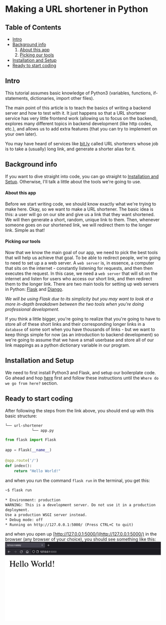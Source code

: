 # Making a URL shortener in Python

## Table of Contents

* [Intro](#intro)
* [Background info](#background-info)
    1. [About this app](#about-this-app)
    2. [Picking our tools](#picking-our-tools)
* [Installation and Setup](#installation-and-setup)
* [Ready to start coding](#ready-to-start-coding)

## Intro
This tutorial assumes basic knowledge of Python3 (variables, functions, if-statements, dictionaries, import other files).

The main point of this article is to teach the basics of writing a backend server and how to test with it. It just happens so that a URL shortener service has very little frontend work (allowing us to focus on the backend), explores many different topics in backend development (like http codes, etc.), and allows us to add extra features (that you can try to implement on your own later).

You may have heard of services like [bit.ly](https://bit.ly) called URL shorteners whose job is to take a (usually) long link, and generate a shorter alias for it. 

## Background info
If you want to dive straight into code, you can go straight to [Installation and Setup](#installation-and-setup). Otherwise, I'll talk a little about the tools we're going to use.

#### About this app
Before we start writing code, we should know exactly what we're trying to make here. Okay, so we want to make a URL shortener. The basic idea is this: a user will go on our site and give us a link that they want shortened. We will then generate a short, random, unique link to them. Then, whenever someone goes on our shortened link, we will redirect them to the longer link. Simple as that!

#### Picking our tools
Now that we know the main goal of our app, we need to pick the best tools that will help us achieve that goal. To be able to redirect people, we're going to need to set up a a web server. A `web server` is, in essence, a computer that sits on the internet - constantly listening for requests, and then then executes the request. In this case, we need a `web server` that will sit on the internet and listen for users who access our short link, and then redirect them to the longer link. There are two main tools for setting up web servers in Python: [Flask](https://flask.palletsprojects.com/en/2.0.x/) and [Django](https://www.djangoproject.com/). 

*We will be using Flask due to its simplicity but you may want to look at a more in-depth breakdown between the two tools when you're doing professional development.*

If you think a little bigger, you're going to realize that you're going to have to store all of these short links and their corresponding longer links in a `database` of some sort when you have thousands of links - but we want to keep things simple for now (as an introduction to backend development) so we're going to assume that we have a small userbase and store all of our link mappings as a python dictionary variable in our program.

## Installation and Setup
We need to first install Python3 and  Flask, and setup our boilerplate code. Go ahead and hop [here](https://learn.ryqn.dev/starting-out-with-flask#write-a-flask-program-in-5-lines-of-code) first and follow these instructions until the `Where do we go from here?` section.

## Ready to start coding
After following the steps from the link above, you should end up with this basic structure:
```file
└── url-shortener
            └── app.py
```

```python app.py
from flask import Flask

app = Flask(__name__)

@app.route('/')
def index():
	return "Hello World!"

```

and when you run the command `flask run` in the terminal, you get this:
```shell terminal
~$ flask run

* Environment: production
WARNING: This is a development server. Do not use it in a production deployment.
Use a production WSGI server instead.
* Debug mode: off
* Running on http://127.0.0.1:5000/ (Press CTRL+C to quit)
```

and when you open up [http://127.0.0.1:5000/](http://127.0.0.1:5000/) in the browser (any browser of your choice), you should see something like this:
![result of opening up localhost:5000 in the browser](./assets/setup-result.png)